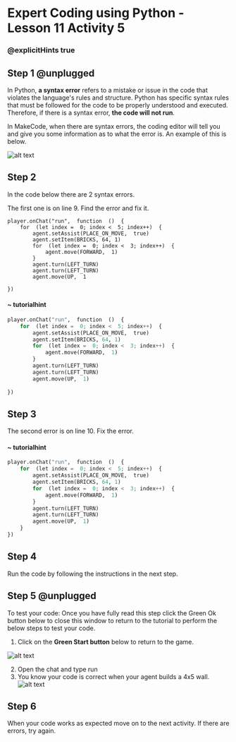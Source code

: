 # Expert Coding using Python - Lesson 11 Activity 5
### @explicitHints true

## Step 1 @unplugged

In Python, **a syntax error** refers to a mistake or issue in the code that violates the language's rules and structure. Python has specific syntax rules that must be followed for the code to be properly understood and executed. Therefore, if there is a syntax error, **the code will not run**. 

 In MakeCode, when there are syntax errors, the coding editor will tell you and give you some information as to what the error is.  An example of this is below.
 

![alt text](https://expertjs.codingcredentials.com/Lesson10/10.2/image10.2.1.jpg?raw=true  "Syntax Error")

## Step 2

In the code below there are 2 syntax errors. 

The first one is on line 9.  Find the error and fix it. 

```template
player.onChat("run",  function  ()  {
	for  (let index =  0; index <  5; index++)  {
		agent.setAssist(PLACE_ON_MOVE,  true)
		agent.setItem(BRICKS, 64, 1)
		for  (let index =  0; index <  3; index++)  {
			agent.move(FORWARD,  1)
		}
		agent.turn(LEFT_TURN)
		agent.turn(LEFT_TURN)
		agent.move(UP,  1
	
})
```

#### ~ tutorialhint
```python 
player.onChat("run",  function  ()  {
	for  (let index =  0; index <  5; index++)  {
		agent.setAssist(PLACE_ON_MOVE,  true)
		agent.setItem(BRICKS, 64, 1)
		for  (let index =  0; index <  3; index++)  {
			agent.move(FORWARD,  1)
		}
		agent.turn(LEFT_TURN)
		agent.turn(LEFT_TURN)
		agent.move(UP,  1)
	
})
```

## Step 3

The second error is on line 10.  Fix the error. 

#### ~ tutorialhint
```python 
player.onChat("run",  function  ()  {
	for  (let index =  0; index <  5; index++)  {
		agent.setAssist(PLACE_ON_MOVE,  true)
		agent.setItem(BRICKS, 64, 1)
		for  (let index =  0; index <  3; index++)  {
			agent.move(FORWARD,  1)
		}
		agent.turn(LEFT_TURN)
		agent.turn(LEFT_TURN)
		agent.move(UP,  1)
	}
})
```

## Step 4

Run the code by following the instructions in the next step.

## Step 5 @unplugged

To test your code:
Once you have fully read this step click the Green Ok button below to close this window to return to the tutorial to perform the below steps to test your code.

1. Click on the **Green Start button** below to return to the game.

  

![alt text](https://expertjs.codingcredentials.com/Lesson1/1.1/1.JPG?raw=true  "Start")

2. Open the chat and type run  
3. You know your code is correct when your agent builds a 4x5 wall. 
![alt text](https://expertjs.codingcredentials.com/Lesson11/11.1/11.2.1.png?raw=true  "code")

## Step 6

When your code works as expected move on to the next activity.
If there are errors, try again. 
